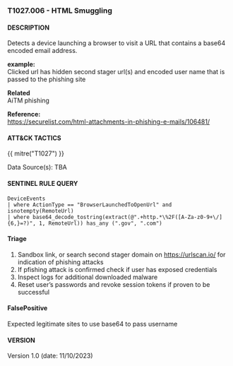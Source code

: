 ### T1027.006 - HTML Smuggling  

#### DESCRIPTION

Detects a device launching a browser to visit a URL that contains a base64 encoded email address. 

**example:**   
Clicked url has hidden second stager url(s) and encoded user name that is passed to the phishing site  

**Related**  
AiTM phishing  

**Reference:**  
https://securelist.com/html-attachments-in-phishing-e-mails/106481/   

####  ATT&CK TACTICS  
{{ mitre("T1027") }}

Data Source(s): TBA

#### SENTINEL RULE QUERY  

~~~
DeviceEvents
| where ActionType == "BrowserLaunchedToOpenUrl" and isnotempty(RemoteUrl)  
| where base64_decode_tostring(extract(@".+http.*\%2F([A-Za-z0-9+\/]{6,}=?)", 1, RemoteUrl)) has_any (".gov", ".com")    
~~~  

####  Triage  

1. Sandbox link, or search second stager domain on https://urlscan.io/ for indication of phishing attacks    
2. If pfishing attack is confirmed check if user has exposed credentials    
3. Inspect logs for additional downloaded malware    
4. Reset user’s passwords and revoke session tokens if proven to be successful   

####  FalsePositive  

Expected legitimate sites to use base64 to pass username     

####  VERSION  
Version 1.0 (date: 11/10/2023)